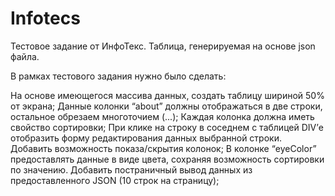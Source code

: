 # Infotecs

Тестовое задание от ИнфоТекс. Таблица, генерируемая на основе json файла.

В рамках тестового задания нужно было сделать:

На основе имеющегося массива данных, создать таблицу шириной 50% от экрана;
Данные колонки “about” должны отображаться в две строки, остальное обрезаем многоточием (...);
Каждая колонка должна иметь свойство сортировки;
При клике на строку в соседнем с таблицей DIV’е отобразить форму редактирования данных выбранной строки.
Добавить возможность показа/скрытия колонок;
В колонке “eyeColor” предоставлять данные в виде цвета, сохраняя возможность сортировки по значению.
Добавить постраничный вывод данных из предоставленного JSON (10 строк на страницу);
